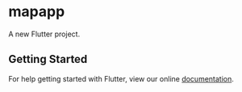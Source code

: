 # mapapp

A new Flutter project.

## Getting Started

For help getting started with Flutter, view our online
[documentation](https://flutter.io/).
